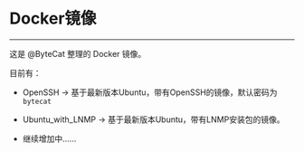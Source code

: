 # Docker镜像
----
这是 @ByteCat 整理的 Docker 镜像。  

目前有：  

- OpenSSH → 基于最新版本Ubuntu，带有OpenSSH的镜像，默认密码为```bytecat```  

- Ubuntu_with_LNMP → 基于最新版本Ubuntu，带有LNMP安装包的镜像。

- 继续增加中……